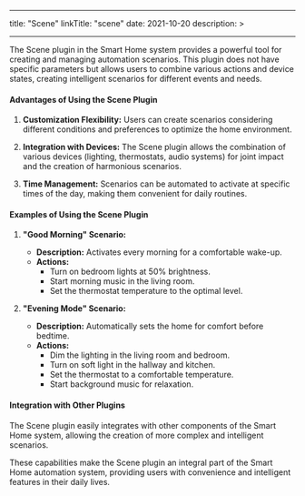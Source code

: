 
---
title: "Scene"
linkTitle: "scene"
date: 2021-10-20
description: >
  
---

The Scene plugin in the Smart Home system provides a powerful tool for creating and managing automation scenarios. This plugin does not have specific parameters but allows users to combine various actions and device states, creating intelligent scenarios for different events and needs.

#### Advantages of Using the Scene Plugin

1. **Customization Flexibility:** Users can create scenarios considering different conditions and preferences to optimize the home environment.

2. **Integration with Devices:** The Scene plugin allows the combination of various devices (lighting, thermostats, audio systems) for joint impact and the creation of harmonious scenarios.

3. **Time Management:** Scenarios can be automated to activate at specific times of the day, making them convenient for daily routines.

#### Examples of Using the Scene Plugin

1. **"Good Morning" Scenario:**
    - **Description:** Activates every morning for a comfortable wake-up.
    - **Actions:**
        - Turn on bedroom lights at 50% brightness.
        - Start morning music in the living room.
        - Set the thermostat temperature to the optimal level.

2. **"Evening Mode" Scenario:**
    - **Description:** Automatically sets the home for comfort before bedtime.
    - **Actions:**
        - Dim the lighting in the living room and bedroom.
        - Turn on soft light in the hallway and kitchen.
        - Set the thermostat to a comfortable temperature.
        - Start background music for relaxation.

#### Integration with Other Plugins

The Scene plugin easily integrates with other components of the Smart Home system, allowing the creation of more complex and intelligent scenarios.

These capabilities make the Scene plugin an integral part of the Smart Home automation system, providing users with convenience and intelligent features in their daily lives.
